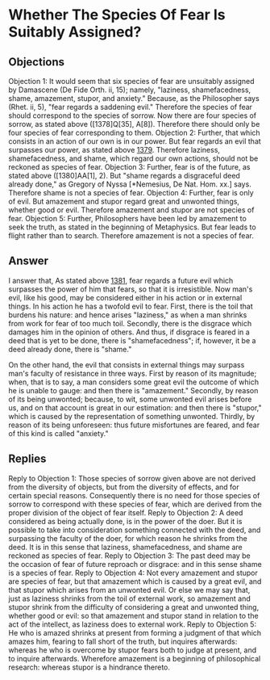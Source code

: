 # Whether The Species Of Fear Is Suitably Assigned?
## Objections
Objection 1: It would seem that six species of fear are unsuitably assigned by Damascene (De Fide Orth. ii, 15); namely, "laziness, shamefacedness, shame, amazement, stupor, and anxiety." Because, as the Philosopher says (Rhet. ii, 5), "fear regards a saddening evil." Therefore the species of fear should correspond to the species of sorrow. Now there are four species of sorrow, as stated above ([1378]Q[35], A[8]). Therefore there should only be four species of fear corresponding to them.
Objection 2: Further, that which consists in an action of our own is in our power. But fear regards an evil that surpasses our power, as stated above [1379](A[2]). Therefore laziness, shamefacedness, and shame, which regard our own actions, should not be reckoned as species of fear.
Objection 3: Further, fear is of the future, as stated above ([1380]AA[1], 2). But "shame regards a disgraceful deed already done," as Gregory of Nyssa [*Nemesius, De Nat. Hom. xx.] says. Therefore shame is not a species of fear.
Objection 4: Further, fear is only of evil. But amazement and stupor regard great and unwonted things, whether good or evil. Therefore amazement and stupor are not species of fear.
Objection 5: Further, Philosophers have been led by amazement to seek the truth, as stated in the beginning of Metaphysics. But fear leads to flight rather than to search. Therefore amazement is not a species of fear.
## Answer

I answer that, As stated above [1381](A[2]), fear regards a future evil which surpasses the power of him that fears, so that it is irresistible. Now man's evil, like his good, may be considered either in his action or in external things. In his action he has a twofold evil to fear. First, there is the toil that burdens his nature: and hence arises "laziness," as when a man shrinks from work for fear of too much toil. Secondly, there is the disgrace which damages him in the opinion of others. And thus, if disgrace is feared in a deed that is yet to be done, there is "shamefacedness"; if, however, it be a deed already done, there is "shame."

On the other hand, the evil that consists in external things may surpass man's faculty of resistance in three ways. First by reason of its magnitude; when, that is to say, a man considers some great evil the outcome of which he is unable to gauge: and then there is "amazement." Secondly, by reason of its being unwonted; because, to wit, some unwonted evil arises before us, and on that account is great in our estimation: and then there is "stupor," which is caused by the representation of something unwonted. Thirdly, by reason of its being unforeseen: thus future misfortunes are feared, and fear of this kind is called "anxiety."
## Replies
Reply to Objection 1: Those species of sorrow given above are not derived from the diversity of objects, but from the diversity of effects, and for certain special reasons. Consequently there is no need for those species of sorrow to correspond with these species of fear, which are derived from the proper division of the object of fear itself.
Reply to Objection 2: A deed considered as being actually done, is in the power of the doer. But it is possible to take into consideration something connected with the deed, and surpassing the faculty of the doer, for which reason he shrinks from the deed. It is in this sense that laziness, shamefacedness, and shame are reckoned as species of fear.
Reply to Objection 3: The past deed may be the occasion of fear of future reproach or disgrace: and in this sense shame is a species of fear.
Reply to Objection 4: Not every amazement and stupor are species of fear, but that amazement which is caused by a great evil, and that stupor which arises from an unwonted evil. Or else we may say that, just as laziness shrinks from the toil of external work, so amazement and stupor shrink from the difficulty of considering a great and unwonted thing, whether good or evil: so that amazement and stupor stand in relation to the act of the intellect, as laziness does to external work.
Reply to Objection 5: He who is amazed shrinks at present from forming a judgment of that which amazes him, fearing to fall short of the truth, but inquires afterwards: whereas he who is overcome by stupor fears both to judge at present, and to inquire afterwards. Wherefore amazement is a beginning of philosophical research: whereas stupor is a hindrance thereto.